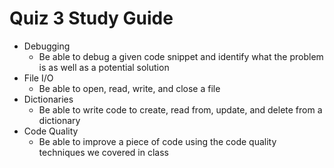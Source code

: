 # Quiz 3 Study Guide

- Debugging
    - Be able to debug a given code snippet and identify what the problem is as well as a potential solution
- File I/O
    - Be able to open, read, write, and close a file
- Dictionaries
    - Be able to write code to create, read from, update, and delete from a dictionary
- Code Quality
    - Be able to improve a piece of code using the code quality techniques we covered in class

